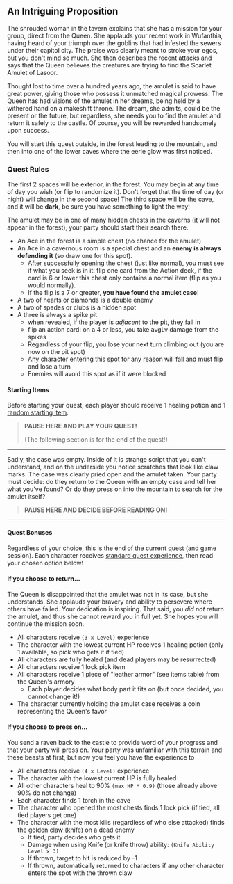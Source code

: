 
## An Intriguing Proposition

The shrouded woman in the tavern explains that she has a mission for your group, direct from the Queen. She applauds your recent work in Wufanthia, having heard of your triumph over the goblins that had infested the sewers under their capitol city. The praise was clearly meant to stroke your egos, but you don't mind so much. She then describes the recent attacks and says that the Queen believes the creatures are trying to find the Scarlet Amulet of Lasoor.

Thought lost to time over a hundred years ago, the amulet is said to have great power, giving those who possess it unmatched magical prowess. The Queen has had visions of the amulet in her dreams, being held by a withered hand on a makeshift throne. The dream, she admits, could be the present or the future, but regardless, she needs you to find the amulet and return it safely to the castle. Of course, you will be rewarded handsomely upon success.

You will start this quest outside, in the forest leading to the mountain, and then into one of the lower caves where the eerie glow was first noticed.

### Quest Rules

The first 2 spaces will be exterior, in the forest. You may begin at any time of day you wish (or flip to randomize it). Don't forget that the time of day (or night) will change in the second space! The third space will be the cave, and it will be **dark**, be sure you have something to light the way!

The amulet may be in one of many hidden chests in the caverns (it will not appear in the forest), your party should start their search there.

* An Ace in the forest is a simple chest (no chance for the amulet)
* An Ace in a cavernous room is a special chest and an **enemy is always defending it** (so draw one for this spot).
    - After successfully opening the chest (just like normal), you must see if what you seek is in it: flip one card from the Action deck, if the card is 6 or lower this chest only contains a normal item (flip as you would normally).
    - If the flip is a 7 or greater, **you have found the amulet case**!
* A two of hearts or diamonds is a double enemy
* A two of spades or clubs is a hidden spot
* A three is always a spike pit
    - when revealed, if the player is _adjacent_ to the pit, they fall in
    - flip an action card: on a 4 or less, you take avgLv damage from the spikes
    - Regardless of your flip, you lose your next turn climbing out (you are now on the pit spot)
    - Any character entering this spot for any reason will fall and must flip and lose a turn
    - Enemies will avoid this spot as if it were blocked

#### Starting Items

Before starting your quest, each player should receive 1 healing potion and 1 [random starting item](reference_tables.md#starting-items).

> **PAUSE HERE AND PLAY YOUR QUEST!**
> 
> (The following section is for the end of the quest!)

---

Sadly, the case was empty. Inside of it is strange script that you can't understand, and on the underside you notice scratches that look like claw marks. The case was clearly pried open and the amulet taken. Your party must decide: do they return to the Queen with an empty case and tell her what you've found? Or do they press on into the mountain to search for the amulet itself?

> **PAUSE HERE AND DECIDE BEFORE READING ON!**

---

#### Quest Bonuses

Regardless of your choice, this is the end of the current quest (and game session). Each character receives [standard quest experience](../../rules/10_experience_and_leveling.md), then read your chosen option below!


#### **If you choose to return...**

The Queen is disappointed that the amulet was not in its case, but she understands. She applauds your bravery and ability to persevere where others have failed. Your dedication is inspiring. That said, you _did not_ return the amulet, and thus she cannot reward you in full yet. She hopes you will continue the mission soon.

* All characters receive `(3 x Level)` experience
* The character with the lowest current HP receives 1 healing potion (only 1 available, so pick who gets it if tied)
* All characters are fully healed (and dead players may be resurrected)
* All characters receive 1 lock pick item
* All characters receive 1 piece of "leather armor" (see items table) from the Queen's armory
    - Each player decides what body part it fits on (but once decided, you cannot change it!)
* The character currently holding the amulet case receives a coin representing the Queen's favor

#### **If you choose to press on...**

You send a raven back to the castle to provide word of your progress and that your party will press on. Your party was unfamiliar with this terrain and these beasts at first, but now you feel you have the experience to 

* All characters receive `(4 x Level)` experience
* The character with the lowest current HP is fully healed
* All other characters heal to 90% `(max HP * 0.9)` (those already above 90% do not change)
* Each character finds 1 torch in the cave
* The character who opened the most chests finds 1 lock pick (if tied, all tied players get one)
* The character with the most kills (regardless of who else attacked) finds the golden claw (knife) on a dead enemy
    - If tied, party decides who gets it
    - Damage when using Knife (or knife throw) ability: `(Knife Ability Level x 3)`
    - If thrown, target to hit is reduced by -1
    - If thrown, automatically returned to characters if any other character enters the spot with the thrown claw
